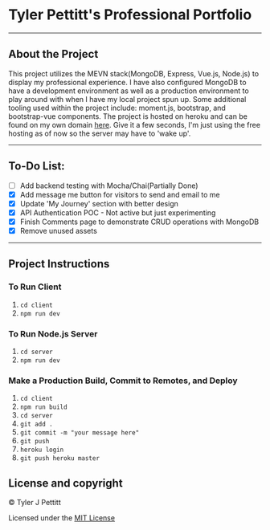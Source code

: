 # Tyler Pettitt's Professional Portfolio
----
## About the Project
This project utilizes the MEVN stack(MongoDB, Express, Vue.js, Node.js) to display my professional experience.
I have also configured MongoDB to have a development environment as well as a production environment to play around with when I have my local project spun up.
Some additional tooling used within the project include: moment.js, bootstrap, and bootstrap-vue components.
The project is hosted on heroku and can be found on my own domain [here](http://www.tylerpettitt.me "Pettitt Portfolio"). Give it a few seconds, I'm just using the free hosting as of now so the server may have to 'wake up'.

----
## To-Do List: 
  - [ ] Add backend testing with Mocha/Chai(Partially Done)
  - [X] Add message me button for visitors to send and email to me
  - [X] Update 'My Journey' section with better design
  - [X] API Authentication POC - Not active but just experimenting
  - [X] Finish Comments page to demonstrate CRUD operations with MongoDB
  - [X] Remove unused assets
----
## Project Instructions
### To Run Client
1. `cd client`
2. `npm run dev`
### To Run Node.js Server
1. `cd server`
2. `npm run dev`
### Make a Production Build, Commit to Remotes, and Deploy
1. `cd client`
2. `npm run build`
3. `cd server`
4. `git add .`
5. `git commit -m "your message here"`
6. `git push`
7. `heroku login`
8. `git push heroku master`

## License and copyright

© Tyler J Pettitt

Licensed under the [MIT License](LICENSE)
